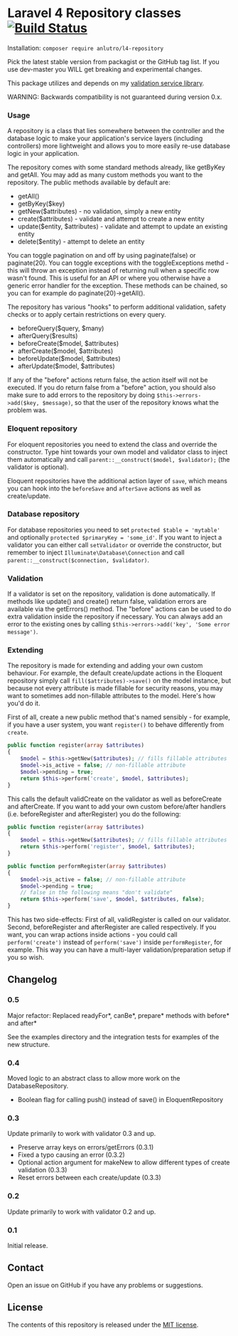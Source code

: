 # Laravel 4 Repository classes [![Build Status](https://travis-ci.org/anlutro/laravel-repository.png?branch=master)](https://travis-ci.org/anlutro/laravel-repository)
Installation: `composer require anlutro/l4-repository`

Pick the latest stable version from packagist or the GitHub tag list. If you use dev-master you WILL get breaking and experimental changes.

This package utilizes and depends on my [validation service library](https://github.com/anlutro/laravel-validation).

WARNING: Backwards compatibility is not guaranteed during version 0.x.

### Usage
A repository is a class that lies somewhere between the controller and the database logic to make your application's service layers (including controllers) more lightweight and allows you to more easily re-use database logic in your application.

The repository comes with some standard methods already, like getByKey and getAll. You may add as many custom methods you want to the repository. The public methods available by default are:

- getAll()
- getByKey($key)
- getNew($attributes) - no validation, simply a new entity
- create($attributes) - validate and attempt to create a new entity
- update($entity, $attributes) - validate and attempt to update an existing entity
- delete($entity) - attempt to delete an entity

You can toggle pagination on and off by using paginate(false) or paginate(20). You can toggle exceptions with the toggleExceptions methd - this will throw an exception instead of returning null when a specific row wasn't found. This is useful for an API or where you otherwise have a generic error handler for the exception. These methods can be chained, so you can for example do paginate(20)->getAll().

The repository has various "hooks" to perform additional validation, safety checks or to apply certain restrictions on every query.

- beforeQuery($query, $many)
- afterQuery($results)
- beforeCreate($model, $attributes)
- afterCreate($model, $attributes)
- beforeUpdate($model, $attributes)
- afterUpdate($model, $attributes)

If any of the "before" actions return false, the action itself will not be executed. If you do return false from a "before" action, you should also make sure to add errors to the repository by doing `$this->errors->add($key, $message)`, so that the user of the repository knows what the problem was.

### Eloquent repository
For eloquent repositories you need to extend the class and override the constructor. Type hint towards your own model and validator class to inject them automatically and call `parent::__construct($model, $validator);` (the validator is optional).

Eloquent repositories have the additional action layer of `save`, which means you can hook into the `beforeSave` and `afterSave` actions as well as create/update.

### Database repository
For database repositories you need to set `protected $table = 'mytable'` and optionally `protected $primaryKey = 'some_id'`. If you want to inject a validator you can either call `setValidator` or override the constructor, but remember to inject `Illuminate\Database\Connection` and call `parent::__construct($connection, $validator)`.

### Validation
If a validator is set on the repository, validation is done automatically. If methods like update() and create() return false, validation errors are available via the getErrors() method. The "before" actions can be used to do extra validation inside the repository if necessary. You can always add an error to the existing ones by calling `$this->errors->add('key', 'Some error message')`.

### Extending
The repository is made for extending and adding your own custom behaviour. For example, the default create/update actions in the Eloquent repository simply call `fill($attributes)->save()` on the model instance, but because not every attribute is made fillable for security reasons, you may want to sometimes add non-fillable attributes to the model. Here's how you'd do it.

First of all, create a new public method that's named sensibly - for example, if you have a user system, you want `register()` to behave differently from `create`.

```php
public function register(array $attributes)
{
    $model = $this->getNew($attributes); // fills fillable attributes
    $model->is_active = false; // non-fillable attribute
    $model->pending = true;
    return $this->perform('create', $model, $attributes);
}
```

This calls the default validCreate on the validator as well as beforeCreate and afterCreate. If you want to add your own custom before/after handlers (i.e. beforeRegister and afterRegister) you do the following:

```php
public function register(array $attributes)
{
    $model = $this->getNew($attributes); // fills fillable attributes
    return $this->perform('register', $model, $attributes);
}

public function performRegister(array $attributes)
{
	$model->is_active = false; // non-fillable attribute
	$model->pending = true;
	// false in the following means "don't validate"
	return $this->perform('save', $model, $attributes, false);
}
```

This has two side-effects: First of all, validRegister is called on our validator. Second, beforeRegister and afterRegister are called respectively. If you want, you can wrap actions inside actions - you could call `perform('create')` instead of `perform('save')` inside `performRegister`, for example. This way you can have a multi-layer validation/preparation setup if you so wish.

## Changelog

### 0.5
Major refactor: Replaced readyFor*, canBe*, prepare* methods with before* and after*

See the examples directory and the integration tests for examples of the new structure.

### 0.4
Moved logic to an abstract class to allow more work on the DatabaseRepository.

- Boolean flag for calling push() instead of save() in EloquentRepository

### 0.3
Update primarily to work with validator 0.3 and up.

- Preserve array keys on errors/getErrors (0.3.1)
- Fixed a typo causing an error (0.3.2)
- Optional action argument for makeNew to allow different types of create validation (0.3.3)
- Reset errors between each create/update (0.3.3)

### 0.2
Update primarily to work with validator 0.2 and up.

### 0.1
Initial release.

## Contact
Open an issue on GitHub if you have any problems or suggestions.

## License
The contents of this repository is released under the [MIT license](http://opensource.org/licenses/MIT).
